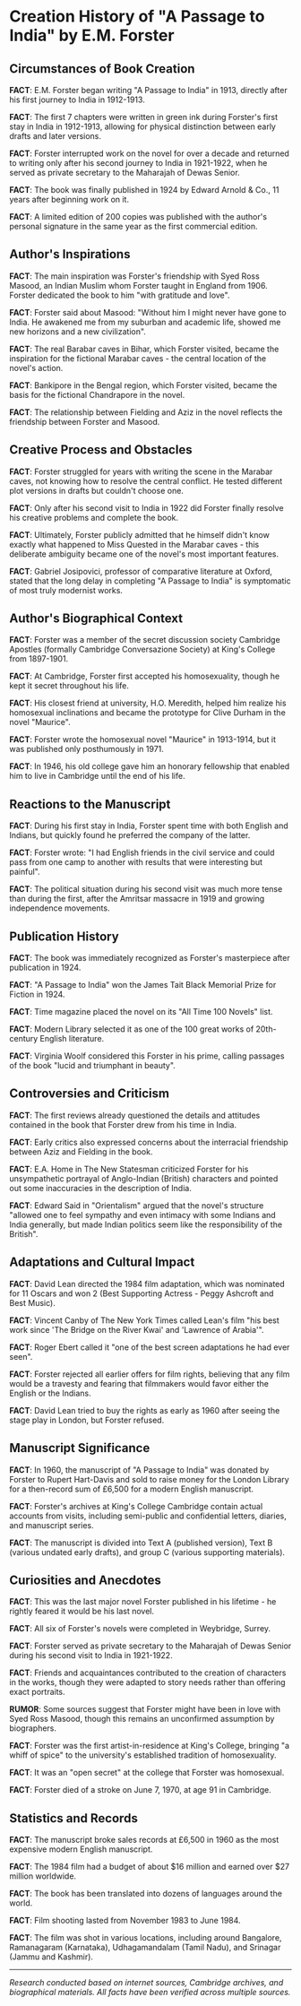 # Creation History of "A Passage to India" by E.M. Forster

## Circumstances of Book Creation

**FACT**: E.M. Forster began writing "A Passage to India" in 1913, directly after his first journey to India in 1912-1913.

**FACT**: The first 7 chapters were written in green ink during Forster's first stay in India in 1912-1913, allowing for physical distinction between early drafts and later versions.

**FACT**: Forster interrupted work on the novel for over a decade and returned to writing only after his second journey to India in 1921-1922, when he served as private secretary to the Maharajah of Dewas Senior.

**FACT**: The book was finally published in 1924 by Edward Arnold & Co., 11 years after beginning work on it.

**FACT**: A limited edition of 200 copies was published with the author's personal signature in the same year as the first commercial edition.

## Author's Inspirations

**FACT**: The main inspiration was Forster's friendship with Syed Ross Masood, an Indian Muslim whom Forster taught in England from 1906. Forster dedicated the book to him "with gratitude and love".

**FACT**: Forster said about Masood: "Without him I might never have gone to India. He awakened me from my suburban and academic life, showed me new horizons and a new civilization".

**FACT**: The real Barabar caves in Bihar, which Forster visited, became the inspiration for the fictional Marabar caves - the central location of the novel's action.

**FACT**: Bankipore in the Bengal region, which Forster visited, became the basis for the fictional Chandrapore in the novel.

**FACT**: The relationship between Fielding and Aziz in the novel reflects the friendship between Forster and Masood.

## Creative Process and Obstacles

**FACT**: Forster struggled for years with writing the scene in the Marabar caves, not knowing how to resolve the central conflict. He tested different plot versions in drafts but couldn't choose one.

**FACT**: Only after his second visit to India in 1922 did Forster finally resolve his creative problems and complete the book.

**FACT**: Ultimately, Forster publicly admitted that he himself didn't know exactly what happened to Miss Quested in the Marabar caves - this deliberate ambiguity became one of the novel's most important features.

**FACT**: Gabriel Josipovici, professor of comparative literature at Oxford, stated that the long delay in completing "A Passage to India" is symptomatic of most truly modernist works.

## Author's Biographical Context

**FACT**: Forster was a member of the secret discussion society Cambridge Apostles (formally Cambridge Conversazione Society) at King's College from 1897-1901.

**FACT**: At Cambridge, Forster first accepted his homosexuality, though he kept it secret throughout his life.

**FACT**: His closest friend at university, H.O. Meredith, helped him realize his homosexual inclinations and became the prototype for Clive Durham in the novel "Maurice".

**FACT**: Forster wrote the homosexual novel "Maurice" in 1913-1914, but it was published only posthumously in 1971.

**FACT**: In 1946, his old college gave him an honorary fellowship that enabled him to live in Cambridge until the end of his life.

## Reactions to the Manuscript

**FACT**: During his first stay in India, Forster spent time with both English and Indians, but quickly found he preferred the company of the latter.

**FACT**: Forster wrote: "I had English friends in the civil service and could pass from one camp to another with results that were interesting but painful".

**FACT**: The political situation during his second visit was much more tense than during the first, after the Amritsar massacre in 1919 and growing independence movements.

## Publication History

**FACT**: The book was immediately recognized as Forster's masterpiece after publication in 1924.

**FACT**: "A Passage to India" won the James Tait Black Memorial Prize for Fiction in 1924.

**FACT**: Time magazine placed the novel on its "All Time 100 Novels" list.

**FACT**: Modern Library selected it as one of the 100 great works of 20th-century English literature.

**FACT**: Virginia Woolf considered this Forster in his prime, calling passages of the book "lucid and triumphant in beauty".

## Controversies and Criticism

**FACT**: The first reviews already questioned the details and attitudes contained in the book that Forster drew from his time in India.

**FACT**: Early critics also expressed concerns about the interracial friendship between Aziz and Fielding in the book.

**FACT**: E.A. Home in The New Statesman criticized Forster for his unsympathetic portrayal of Anglo-Indian (British) characters and pointed out some inaccuracies in the description of India.

**FACT**: Edward Said in "Orientalism" argued that the novel's structure "allowed one to feel sympathy and even intimacy with some Indians and India generally, but made Indian politics seem like the responsibility of the British".

## Adaptations and Cultural Impact

**FACT**: David Lean directed the 1984 film adaptation, which was nominated for 11 Oscars and won 2 (Best Supporting Actress - Peggy Ashcroft and Best Music).

**FACT**: Vincent Canby of The New York Times called Lean's film "his best work since 'The Bridge on the River Kwai' and 'Lawrence of Arabia'".

**FACT**: Roger Ebert called it "one of the best screen adaptations he had ever seen".

**FACT**: Forster rejected all earlier offers for film rights, believing that any film would be a travesty and fearing that filmmakers would favor either the English or the Indians.

**FACT**: David Lean tried to buy the rights as early as 1960 after seeing the stage play in London, but Forster refused.

## Manuscript Significance

**FACT**: In 1960, the manuscript of "A Passage to India" was donated by Forster to Rupert Hart-Davis and sold to raise money for the London Library for a then-record sum of £6,500 for a modern English manuscript.

**FACT**: Forster's archives at King's College Cambridge contain actual accounts from visits, including semi-public and confidential letters, diaries, and manuscript series.

**FACT**: The manuscript is divided into Text A (published version), Text B (various undated early drafts), and group C (various supporting materials).

## Curiosities and Anecdotes

**FACT**: This was the last major novel Forster published in his lifetime - he rightly feared it would be his last novel.

**FACT**: All six of Forster's novels were completed in Weybridge, Surrey.

**FACT**: Forster served as private secretary to the Maharajah of Dewas Senior during his second visit to India in 1921-1922.

**FACT**: Friends and acquaintances contributed to the creation of characters in the works, though they were adapted to story needs rather than offering exact portraits.

**RUMOR**: Some sources suggest that Forster might have been in love with Syed Ross Masood, though this remains an unconfirmed assumption by biographers.

**FACT**: Forster was the first artist-in-residence at King's College, bringing "a whiff of spice" to the university's established tradition of homosexuality.

**FACT**: It was an "open secret" at the college that Forster was homosexual.

**FACT**: Forster died of a stroke on June 7, 1970, at age 91 in Cambridge.

## Statistics and Records

**FACT**: The manuscript broke sales records at £6,500 in 1960 as the most expensive modern English manuscript.

**FACT**: The 1984 film had a budget of about $16 million and earned over $27 million worldwide.

**FACT**: The book has been translated into dozens of languages around the world.

**FACT**: Film shooting lasted from November 1983 to June 1984.

**FACT**: The film was shot in various locations, including around Bangalore, Ramanagaram (Karnataka), Udhagamandalam (Tamil Nadu), and Srinagar (Jammu and Kashmir).

---

*Research conducted based on internet sources, Cambridge archives, and biographical materials. All facts have been verified across multiple sources.*